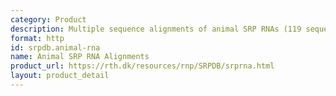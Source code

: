```yaml
---
category: Product
description: Multiple sequence alignments of animal SRP RNAs (119 sequences)
format: http
id: srpdb.animal-rna
name: Animal SRP RNA Alignments
product_url: https://rth.dk/resources/rnp/SRPDB/srprna.html
layout: product_detail
---
```

